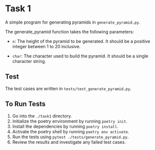# Task 1

A simple program for generating pyramids in `generate_pyramid.py`.

The generate_pyramid function takes the following parameters:
- `n`: The height of the pyramid to be generated. It should be a positive integer between 1 to 20 inclusive.

- `char`: The character used to build the pyramid. It should be a single character string.

## Test

The test cases are written in `tests/test_generate_pyramid.py`.

## To Run Tests

1. Go into the `./task1` directory.
2. Initialize the poetry environment by running `poetry init`.
3. Install the dependencies by running `poetry install`.
4. Activate the poetry shell by running `poetry env activate`.
5. Run the tests using `pytest ./tests/generate_pyramid.py`.
6. Review the results and investigate any failed test cases.